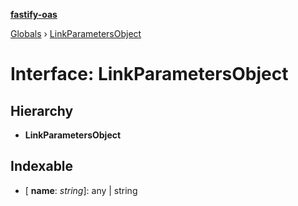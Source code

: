 **[fastify-oas](../README.md)**

[Globals](../README.md) › [LinkParametersObject](linkparametersobject.md)

# Interface: LinkParametersObject

## Hierarchy

* **LinkParametersObject**

## Indexable

* \[ **name**: *string*\]: any | string